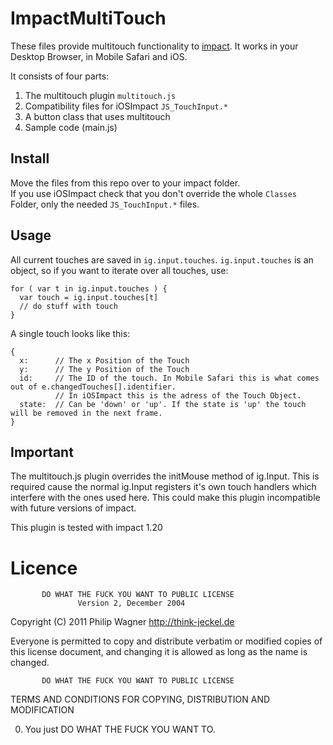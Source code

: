 ImpactMultiTouch
================

These files provide multitouch functionality to [impact](http://impactjs.com). It works in your Desktop Browser, in Mobile Safari and iOS.

It consists of four parts:

1. The multitouch plugin `multitouch.js`
2. Compatibility files for iOSImpact `JS_TouchInput.*`
3. A button class that uses multitouch
4. Sample code (main.js)


Install
-------

Move the files from this repo over to your impact folder.  
If you use iOSImpact check that you don't override the whole `Classes` Folder, only the needed `JS_TouchInput.*` files.

Usage
-----

All current touches are saved in `ig.input.touches`. `ig.input.touches` is an object, so if you want to iterate over all touches, use:

    for ( var t in ig.input.touches ) {
      var touch = ig.input.touches[t]
      // do stuff with touch
    }

A single touch looks like this:

    { 
      x:      // The x Position of the Touch
      y:      // The y Position of the Touch
      id:     // The ID of the touch. In Mobile Safari this is what comes out of e.changedTouches[].identifier. 
              // In iOSImpact this is the adress of the Touch Object. 
      state:  // Can be 'down' or 'up'. If the state is 'up' the touch will be removed in the next frame.
    }

Important
---------

The multitouch.js plugin overrides the initMouse method of ig.Input. This is required cause the normal ig.Input registers it's own touch handlers which interfere with the ones used here. This could make this plugin incompatible with future versions of impact.

This plugin is tested with impact 1.20

Licence
=======

           DO WHAT THE FUCK YOU WANT TO PUBLIC LICENSE
                   Version 2, December 2004

Copyright (C) 2011 Philip Wagner <http://think-jeckel.de>

Everyone is permitted to copy and distribute verbatim or modified
copies of this license document, and changing it is allowed as long
as the name is changed.

           DO WHAT THE FUCK YOU WANT TO PUBLIC LICENSE
  TERMS AND CONDITIONS FOR COPYING, DISTRIBUTION AND MODIFICATION

 0. You just DO WHAT THE FUCK YOU WANT TO.
